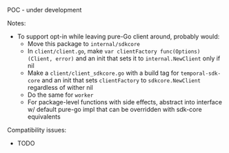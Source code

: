 POC - under development

Notes:

* To support opt-in while leaving pure-Go client around, probably would:
  * Move this package to `internal/sdkcore`
  * In `client/client.go`, make `var clientFactory func(Options) (Client, error)` and an init that sets it to
    `internal.NewClient` only if nil
  * Make a `client/client_sdkcore.go` with a build tag for `temporal-sdk-core` and an init that sets `clientFactory` to
    `sdkcore.NewClient` regardless of wither nil
  * Do the same for `worker`
  * For package-level functions with side effects, abstract into interface w/ default pure-go impl that can be
    overridden with sdk-core equivalents

Compatibility issues:

* TODO